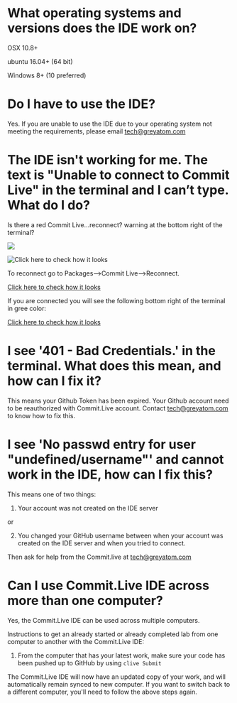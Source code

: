 # What operating systems and versions does the IDE work on?

OSX 10.8+

ubuntu 16.04+ (64 bit)

Windows 8+ (10 preferred)

# Do I have to use the IDE?

Yes. If you are unable to use the IDE due to your operating system not meeting the requirements, please email tech@greyatom.com

# The IDE isn't working for me. The text is "Unable to connect to Commit Live" in the terminal and I can’t type. What do I do?

Is there a red Commit Live...reconnect? warning at the bottom right of the terminal? 

![](images/https://s3.ap-south-1.amazonaws.com/commit.live.ide/ide-disconnected.png?raw=true)

![Click here to check how it looks](https://s3.ap-south-1.amazonaws.com/commit.live.ide/ide-disconnected.png)

To reconnect go to Packages-->Commit Live-->Reconnect.

[Click here to check how it looks](https://s3.ap-south-1.amazonaws.com/commit.live.ide/ide-reconnect.png)

If you are connected you will see the following bottom right of the terminal in gree color:

[Click here to check how it looks](https://s3.ap-south-1.amazonaws.com/commit.live.ide/ide-connected.png)

# I see '401 - Bad Credentials.' in the terminal. What does this mean, and how can I fix it?

This means your Github Token has been expired. Your Github account need to be reauthorized with Commit.Live account. Contact tech@greyatom.com to know how to fix this.

# I see 'No passwd entry for user "undefined/username"' and cannot work in the IDE, how can I fix this?

This means one of two things:

1. Your account was not created on the IDE server

or

2. You changed your GitHub username between when your account was created on the IDE server and when you tried to connect.

Then ask for help from the Commit.live at tech@greyatom.com

# Can I use Commit.Live IDE across more than one computer? 

Yes, the Commit.Live IDE can be used across multiple computers.

Instructions to get an already started or already completed lab from one computer to another with the Commit.Live IDE:

1. From the computer that has your latest work, make sure your code has been pushed up to GitHub by using `clive Submit`

The Commit.Live IDE will now have an updated copy of your work, and will automatically remain synced to new computer. If you want to switch back to a different computer, you'll need to follow the above steps again.


